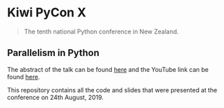# Kiwi PyCon X
> The tenth national Python conference in New Zealand.

## Parallelism in Python
The abstract of the talk can be found [here](https://python.nz/kiwipycon.talk.rounakvyas) and the YouTube link can be found [here](https://www.youtube.com/watch?v=VwE49XvrGx0).

This repository contains all the code and slides that were presented at the conference on 24th August, 2019. 
